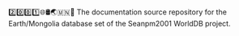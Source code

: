 2️⃣️0️⃣️0️⃣️1️⃣️🌐️🛢️🌏️🇲🇳️📖️ The documentation source repository for the Earth/Mongolia database set of the Seanpm2001 WorldDB project. 
